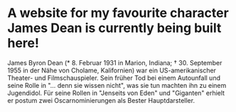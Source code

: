 # A website for my favourite character James Dean is currently being built here!

James Byron Dean (* 8. Februar 1931 in Marion, Indiana; † 30. September 1955 in der Nähe von Cholame, Kalifornien) war ein US-amerikanischer Theater- und Filmschauspieler. Sein früher Tod bei einem Autounfall und seine Rolle in "… denn sie wissen nicht", was sie tun machten ihn zu einem Jugendidol. Für seine Rollen in "Jenseits von Eden" und "Giganten" erhielt er postum zwei Oscarnominierungen als Bester Hauptdarsteller. 

